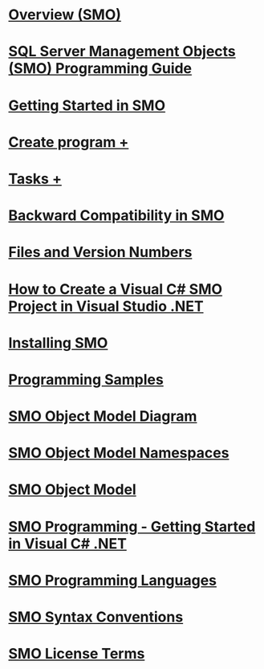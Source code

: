 # [Overview (SMO)](overview-smo.md)
# [SQL Server Management Objects (SMO) Programming Guide](sql-server-management-objects-smo-programming-guide.md)
# [Getting Started in SMO](getting-started-in-smo.md)
# [Create program +](../../relational-databases/server-management-objects-smo/create-program/calling-methods.md)
# [Tasks +](../../relational-databases/server-management-objects-smo/tasks/backing-up-and-restoring-databases-and-transaction-logs.md)

# [Backward Compatibility in SMO](backward-compatibility-in-smo.md)
# [Files and Version Numbers](files-and-version-numbers.md)
# [How to Create a Visual C# SMO Project in Visual Studio .NET](how-to-create-a-visual-csharp-smo-project-in-visual-studio-net.md)
# [Installing SMO](installing-smo.md)
# [Programming Samples](link-to-programming-samples.md)
# [SMO Object Model Diagram](smo-object-model-diagram.md)
# [SMO Object Model Namespaces](smo-object-model-namespaces.md)
# [SMO Object Model](smo-object-model.md)
# [SMO Programming - Getting Started in Visual C# .NET](smo-programming-getting-started-in-visual-csharp-net.md)
# [SMO Programming Languages](smo-programming-languages.md)
# [SMO Syntax Conventions](smo-syntax-conventions.md)
# [SMO License Terms](smo-license_terms.md)
